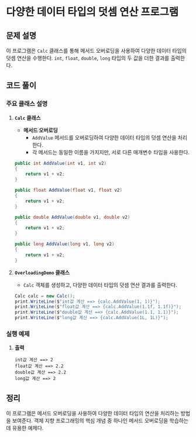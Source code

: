# 다양한 데이터 타입의 덧셈 연산 프로그램

## 문제 설명

이 프로그램은 `Calc` 클래스를 통해 메서드 오버로딩을 사용하여 다양한 데이터 타입의 덧셈 연산을 수행한다. `int`, `float`, `double`, `long` 타입의 두 값을 더한 결과를 출력한다.

## 코드 풀이

### 주요 클래스 설명

1. **`Calc` 클래스**
   - **메서드 오버로딩**
     - `AddValue` 메서드를 오버로딩하여 다양한 데이터 타입의 덧셈 연산을 처리한다.
     - 각 메서드는 동일한 이름을 가지지만, 서로 다른 매개변수 타입을 사용한다.

   ```csharp
   public int AddValue(int v1, int v2)
   {
       return v1 + v2;
   }

   public float AddValue(float v1, float v2)
   {
       return v1 + v2;
   }

   public double AddValue(double v1, double v2)
   {
       return v1 + v2;
   }

   public long AddValue(long v1, long v2)
   {
       return v1 + v2;
   }
   ```

2. **`OverloadingDemo` 클래스**
   - `Calc` 객체를 생성하고, 다양한 데이터 타입의 덧셈 연산 결과를 출력한다.

   ```csharp
   Calc calc = new Calc();
   print.WriteLine($"int값 계산 ==> {calc.AddValue(1, 1)}");
   print.WriteLine($"float값 계산 ==> {calc.AddValue(1.1f, 1.1f)}");
   print.WriteLine($"double값 계산 ==> {calc.AddValue(1.1, 1.1)}");
   print.WriteLine($"long값 계산 ==> {calc.AddValue(1L, 1L)}");
   ```

### 실행 예제

1. **출력**
   ```
   int값 계산 ==> 2
   float값 계산 ==> 2.2
   double값 계산 ==> 2.2
   long값 계산 ==> 2
   ```

## 정리

이 프로그램은 메서드 오버로딩을 사용하여 다양한 데이터 타입의 연산을 처리하는 방법을 보여준다. 객체 지향 프로그래밍의 핵심 개념 중 하나인 메서드 오버로딩을 학습하는 데 유용한 예제다.